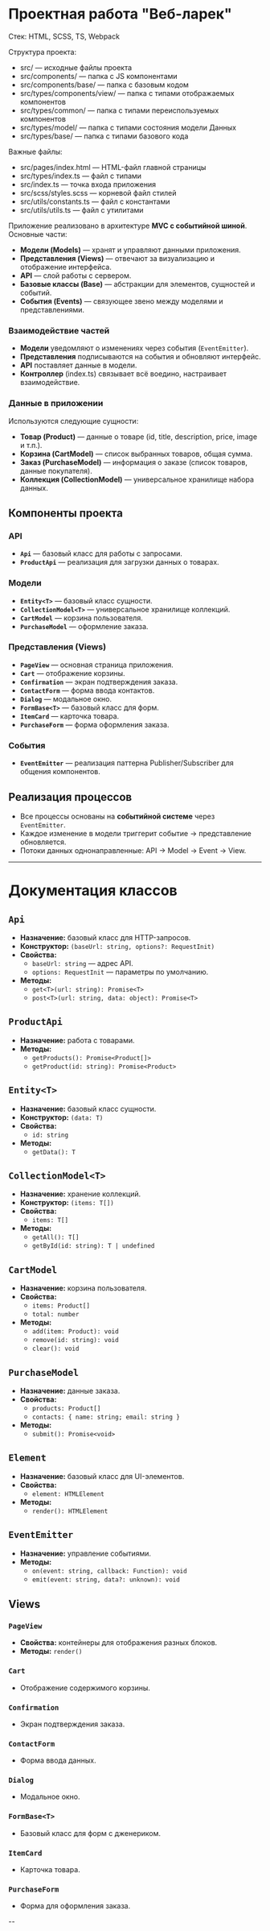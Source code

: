 # Проектная работа "Веб-ларек"

Стек: HTML, SCSS, TS, Webpack


Структура проекта:
- src/ — исходные файлы проекта
- src/components/ — папка с JS компонентами
- src/components/base/ — папка с базовым кодом
- src/types/components/view/ — папка с типами отображаемых компонентов 
- src/types/common/ — папка с типами переиспользуемых компонентов
- src/types/model/ — папка с типами состояния модели Данных
- src/types/base/ — папка с типами базового кода

Важные файлы:
- src/pages/index.html — HTML-файл главной страницы
- src/types/index.ts — файл с типами
- src/index.ts — точка входа приложения
- src/scss/styles.scss — корневой файл стилей
- src/utils/constants.ts — файл с константами
- src/utils/utils.ts — файл с утилитами

Приложение реализовано в архитектуре **MVC с событийной шиной**. Основные части:

- **Модели (Models)** — хранят и управляют данными приложения.
- **Представления (Views)** — отвечают за визуализацию и отображение интерфейса.
- **API** — слой работы с сервером.
- **Базовые классы (Base)** — абстракции для элементов, сущностей и событий.
- **События (Events)** — связующее звено между моделями и представлениями.

### Взаимодействие частей
- **Модели** уведомляют о изменениях через события (`EventEmitter`).
- **Представления** подписываются на события и обновляют интерфейс.
- **API** поставляет данные в модели.
- **Контроллер** (index.ts) связывает всё воедино, настраивает взаимодействие.

### Данные в приложении
Используются следующие сущности:
- **Товар (Product)** — данные о товаре (id, title, description, price, image и т.п.).
- **Корзина (CartModel)** — список выбранных товаров, общая сумма.
- **Заказ (PurchaseModel)** — информация о заказе (список товаров, данные покупателя).
- **Коллекция (CollectionModel<T>)** — универсальное хранилище набора данных.

## Компоненты проекта

### API
- **`Api`** — базовый класс для работы с запросами.
- **`ProductApi`** — реализация для загрузки данных о товарах.

### Модели
- **`Entity<T>`** — базовый класс сущности.
- **`CollectionModel<T>`** — универсальное хранилище коллекций.
- **`CartModel`** — корзина пользователя.
- **`PurchaseModel`** — оформление заказа.

### Представления (Views)
- **`PageView`** — основная страница приложения.
- **`Cart`** — отображение корзины.
- **`Confirmation`** — экран подтверждения заказа.
- **`ContactForm`** — форма ввода контактов.
- **`Dialog`** — модальное окно.
- **`FormBase<T>`** — базовый класс для форм.
- **`ItemCard`** — карточка товара.
- **`PurchaseForm`** — форма оформления заказа.

### События
- **`EventEmitter`** — реализация паттерна Publisher/Subscriber для общения компонентов.

## Реализация процессов
- Все процессы основаны на **событийной системе** через `EventEmitter`.
- Каждое изменение в модели триггерит событие → представление обновляется.
- Потоки данных однонаправленные: API → Model → Event → View.

---

# Документация классов

## `Api`
- **Назначение:** базовый класс для HTTP-запросов.
- **Конструктор:** `(baseUrl: string, options?: RequestInit)`
- **Свойства:**
  - `baseUrl: string` — адрес API.
  - `options: RequestInit` — параметры по умолчанию.
- **Методы:**
  - `get<T>(url: string): Promise<T>`
  - `post<T>(url: string, data: object): Promise<T>`

## `ProductApi`
- **Назначение:** работа с товарами.
- **Методы:**
  - `getProducts(): Promise<Product[]>`
  - `getProduct(id: string): Promise<Product>`

## `Entity<T>`
- **Назначение:** базовый класс сущности.
- **Конструктор:** `(data: T)`
- **Свойства:**
  - `id: string`
- **Методы:**
  - `getData(): T`

## `CollectionModel<T>`
- **Назначение:** хранение коллекций.
- **Конструктор:** `(items: T[])`
- **Свойства:**
  - `items: T[]`
- **Методы:**
  - `getAll(): T[]`
  - `getById(id: string): T | undefined`

## `CartModel`
- **Назначение:** корзина пользователя.
- **Свойства:**
  - `items: Product[]`
  - `total: number`
- **Методы:**
  - `add(item: Product): void`
  - `remove(id: string): void`
  - `clear(): void`

## `PurchaseModel`
- **Назначение:** данные заказа.
- **Свойства:**
  - `products: Product[]`
  - `contacts: { name: string; email: string }`
- **Методы:**
  - `submit(): Promise<void>`

## `Element`
- **Назначение:** базовый класс для UI-элементов.
- **Свойства:**
  - `element: HTMLElement`
- **Методы:**
  - `render(): HTMLElement`

## `EventEmitter`
- **Назначение:** управление событиями.
- **Методы:**
  - `on(event: string, callback: Function): void`
  - `emit(event: string, data?: unknown): void`

## Views

### `PageView`
- **Свойства:** контейнеры для отображения разных блоков.
- **Методы:** `render()`

### `Cart`
- Отображение содержимого корзины.

### `Confirmation`
- Экран подтверждения заказа.

### `ContactForm`
- Форма ввода данных.

### `Dialog`
- Модальное окно.

### `FormBase<T>`
- Базовый класс для форм с дженериком.

### `ItemCard`
- Карточка товара.

### `PurchaseForm`
- Форма для оформления заказа.

--